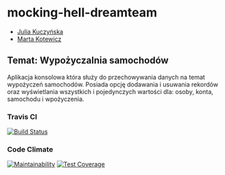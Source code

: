 # mocking-hell-dreamteam

- [Julia Kuczyńska](https://github.com/juliak1)
- [Marta Kotewicz](https://github.com/mkotewicz)

## Temat: Wypożyczalnia samochodów
Aplikacja konsolowa która służy do przechowywania danych na temat wypożyczeń samochodów. Posiada opcję dodawania i usuwania rekordów oraz wyświetlania wszystkich i pojedynczych wartości dla: osoby, konta, samochodu i wpożyczenia.
### Travis CI

[![Build Status](https://travis-ci.org/my-rspec/mocking-hell-dreamteam.svg?branch=master)](https://travis-ci.org/my-rspec/mocking-hell-dreamteam)
### Code Climate
[![Maintainability](https://api.codeclimate.com/v1/badges/546713fc9feddb0c5453/maintainability)](https://codeclimate.com/github/my-rspec/mocking-hell-dreamteam/maintainability)
[![Test Coverage](https://api.codeclimate.com/v1/badges/546713fc9feddb0c5453/test_coverage)](https://codeclimate.com/github/my-rspec/mocking-hell-dreamteam/test_coverage)
